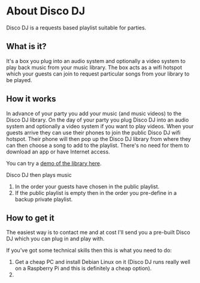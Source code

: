 # About Disco DJ

Disco DJ is a requests based playlist suitable for parties.

## What is it?

It's a box you plug into an audio system and optionally a video system to play
back music from your music library. The box acts as a wifi hotspot which your
guests can join to request particular songs from your library to be played.

## How it works

In advance of your party you add your music (and music videos) to the Disco DJ
library. On the day of your party you plug Disco DJ into an audio system and
optionally a video system if you want to play videos. When your guests arrive
they can use their phones to join the public Disco DJ wifi hotspot. Their phone
will then pop up the Disco DJ library from where they can then choose a song to
add to the playlist. There's no need for them to download an app or have
Internet access.

You can try a [demo of the library here](./discodj-web/demo/index.html).

Disco DJ then plays music

1. In the order your guests have chosen in the public playlist.
2. If the public playlist is empty then in the order you pre-define in a backup
   private playlist.

## How to get it

The easiest way is to contact me and at cost I'll send you a pre-built Disco DJ
which you can plug in and play with.

If you've got some technical skills then this is what you need to do:

1. Get a cheap PC and install Debian Linux on it (Disco DJ runs really well on
   a Raspberry Pi and this is definitely a cheap option).
2. 
